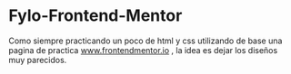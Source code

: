# Fylo-Frontend-Mentor
Como siempre practicando un poco de html y css utilizando de base una pagina de practica www.frontendmentor.io , la idea es dejar los diseños muy parecidos.

